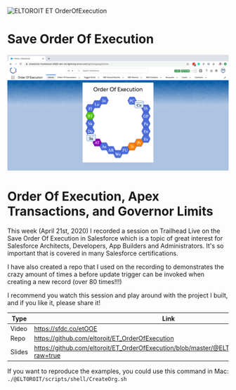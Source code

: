 ![ELTOROIT ET OrderOfExecution](https://github.com/eltoroit/ET_OrderOfExecution/workflows/ELTOROIT%20Test%20Scratch%20Org/badge.svg)

# Save Order Of Execution

<p align="center">
	<img src="https://github.com/eltoroit/ET_OrderOfExecution/blob/master/@ELTOROIT/docs/Header.png?raw=true" alt="The Perfect SFDX Starter Project For Any Scratch Orgs Development" />
</p>

<h1>Order Of Execution, Apex Transactions, and Governor Limits</h1>

This week (April 21st, 2020) I recorded a session on Trailhead Live on the Save Order Of Execution in Salesforce which is a topic of great interest for Salesforce Architects, Developers, App Builders and Administrators. It's so important that is covered in many Salesforce certifications.

I have also created a repo that I used on the recording to demonstrates the crazy amount of times a before update trigger can be invoked when creating a new record (over 80 times!!!)

I recommend you watch this session and play around with the project I built, and if you like it, please share it!

| Type   | Link                                                                                            |
| ------ | ----------------------------------------------------------------------------------------------- |
| Video  | https://sfdc.co/etOOE                                                                           |
| Repo   | https://github.com/eltoroit/ET_OrderOfExecution                                                 |
| Slides | https://github.com/eltoroit/ET_OrderOfExecution/blob/master/@ELTOROIT/docs/Slides.ppsx?raw=true |

If you want to reproduce the examples, you could use this command in Mac: `./@ELTOROIT/scripts/shell/CreateOrg.sh`